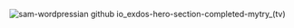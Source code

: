 ![sam-wordpressian github io_exdos-hero-section-completed-mytry_(tv)](https://github.com/sam-wordpressian/exdos-hero-section-completed-mytry/assets/69151542/2127f4b7-216d-4f47-89ea-862c35a318dc)
